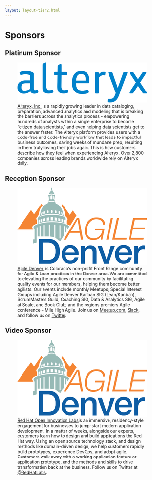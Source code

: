 ```yaml
---
layout: layout-tier2.html
---
```

<div class="container section page sponsors">
	<h1 class="section-header">Sponsors</h1>
	<h2 class="page-subheader">Platinum Sponsor</h2>
	<figure>
		<a href="https://www.alteryx.com/"><img src="../img/logos/sponsor-alteryx.png" class="benefactor-logo"></a>
		<figcaption><a href="https://www.alteryx.com/">Alteryx, Inc.</a> is a rapidly growing leader in data cataloging, preparation, advanced analytics and modeling that is breaking the barriers across the analytics process - empowering hundreds of analysts within a single enterprise to become “citizen data scientists,” and even helping data scientists get to the answer faster. The Alteryx platform provides users with a code-free and code-friendly workflow that leads to impactful business outcomes, saving weeks of mundane prep, resulting in them truly loving their jobs again. This is how customers describe how they feel when experiencing Alteryx. Over 2,800 companies across leading brands worldwide rely on Alteryx daily.</figcaption>
	</figure>
	<h2 class="page-subheader">Reception Sponsor</h2>
	<figure>
		<a href="https://www.meetup.com/pro/agile-denver/"><img src="../img/logos/sponsor-agile-denver.png" class="benefactor-logo"></a>
		<figcaption><a href="https://www.meetup.com/pro/agile-denver/">Agile Denver</a>, is Colorado’s non-profit Front Range community for Agile & Lean practices in the Denver area. We are committed to elevating the practices of our community by facilitating quality events for our members, helping them become better agilists. Our events include monthly Meetups; Special Interest Groups including Agile Denver Kanban SIG (Lean/Kanban), ScrumMasters Guild, Coaching SIG, Data & Analytics SIG, Agile at Scale, and Book Club; and the regions premiers Agile conference – Mile High Agile. Join us on <a href="https://www.meetup.com/pro/agile-denver/">Meetup.com</a>, <a href="https://agiledenver-slackin.herokuapp.com/">Slack</a>, and follow us on <a href="https://twitter.com/agiledenver">Twitter</a>.</figcaption>
	</figure>
	<h2 class="page-subheader">Video Sponsor</h2>
    <figure>
        <a href="https://www.redhat.com/en/open-innovation-labs"><img src="../img/logos/sponsor-agile-denver.png" class="benefactor-logo"></a>
        <figcaption><a href="https://www.redhat.com/en/open-innovation-labs">Red Hat Open Innovation Labs</a>is an immersive, residency-style engagement for businesses to jump-start modern application development. In a matter of weeks, alongside our experts, customers learn how to design and build applications the Red Hat way. Using an open source technology stack, and design methods like domain-driven design, we help customers rapidly build prototypes, experience DevOps, and adopt agile. Customers walk away with a working application feature or application prototype, and the methods and skills to drive transformation back at the business. Follow us on Twitter at <a href="http://twitter.com/RedHatLabs">@RedHatLabs</a>.</figcaption>
    </figure>
</div>